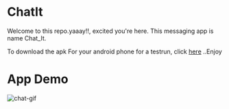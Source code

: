 # ChatIt

Welcome to this repo.yaaay!!, excited you're here. This messaging app is name Chat_It.

To download the apk For your android phone for a testrun, click [here](https://drive.google.com/file/d/1VrHO5q5FXE78WKqvva9q1wLey-ob3q1h/view?usp=sharing) ..Enjoy


# App Demo
 
![chat-gif](https://user-images.githubusercontent.com/42491873/90986513-6cf5af00-e57b-11ea-8aed-d64cd201f60e.gif)


